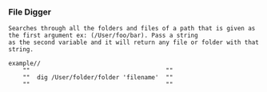 ### File Digger
    Searches through all the folders and files of a path that is given as the first argument ex: (/User/foo/bar). Pass a string
    as the second variable and it will return any file or folder with that string. 

    example//
        ""                                      "" 
        ""  dig /User/folder/folder 'filename'  ""
        ""                                      ""
